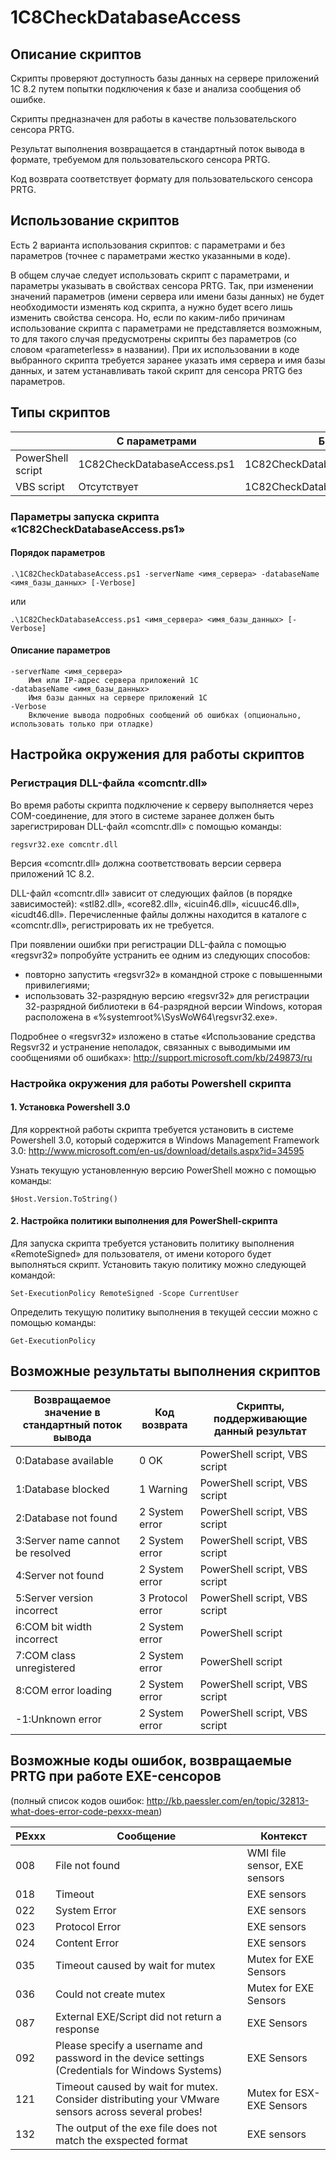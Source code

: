 ﻿# 1C8CheckDatabaseAccess

## Описание скриптов

Скрипты проверяют доступность базы данных на сервере приложений 1С 8.2 путем попытки подключения к базе и анализа сообщения об ошибке.

Скрипты предназначен для работы в качестве пользовательского сенсора PRTG.

Результат выполнения возвращается в стандартный поток вывода в формате, требуемом для пользовательского сенсора PRTG.

Код возврата соответствует формату для пользовательского сенсора PRTG.

## Использование скриптов

Есть 2 варианта использования скриптов: с параметрами и без параметров (точнее с параметрами жестко указанными в коде).

В общем случае следует использовать скрипт с параметрами, и параметры указывать в свойствах сенсора PRTG. Так, при изменении значений параметров (имени сервера или имени базы данных) не будет необходимости изменять код скрипта, а нужно будет всего лишь изменить свойства сенсора. Но, если по каким-либо причинам использование скрипта с параметрами не представляется возможным, то для такого случая предусмотрены скрипты без параметров (со словом «parameterless» в названии). При их использовании в коде выбранного скрипта требуется заранее указать имя сервера и имя базы данных, и затем устанавливать такой скрипт для сенсора PRTG без параметров.

## Типы скриптов

|                   | С параметрами               | Без параметров                            |
|-------------------|-----------------------------|-------------------------------------------|
| PowerShell script | 1C82CheckDatabaseAccess.ps1 | 1C82CheckDatabaseAccess_parameterless.ps1 |
| VBS script        | Отсутствует                 | 1C82CheckDatabaseAccess_parameterless.vbs |

### Параметры запуска скрипта «1C82CheckDatabaseAccess.ps1»

#### Порядок параметров

```
.\1C82CheckDatabaseAccess.ps1 -serverName <имя_сервера> -databaseName <имя_базы_данных> [-Verbose]
```
или
```
.\1C82CheckDatabaseAccess.ps1 <имя_сервера> <имя_базы_данных> [-Verbose]
```

#### Описание параметров

```
-serverName <имя_сервера>
    Имя или IP-адрес сервера приложений 1С
-databaseName <имя_базы_данных>
    Имя базы данных на сервере приложений 1С
-Verbose
    Включение вывода подробных сообщений об ошибках (опционально, использовать только при отладке)
```

## Настройка окружения для работы скриптов

### Регистрация DLL-файла «comcntr.dll»

Во время работы скрипта подключение к серверу выполняется через COM-соединение, для этого в системе заранее должен быть зарегистрирован DLL-файл «comcntr.dll» с помощью команды:
```
regsvr32.exe comcntr.dll
```
Версия «comcntr.dll» должна соответствовать версии сервера приложений 1С 8.2.

DLL-файл «comcntr.dll» зависит от следующих файлов (в порядке зависимостей): «stl82.dll», «core82.dll», «icuin46.dll», «icuuc46.dll», «icudt46.dll». Перечисленные файлы должны находится в каталоге с «comcntr.dll», регистрировать их не требуется.

При появлении ошибки при регистрации DLL-файла с помощью «regsvr32» попробуйте устранить ее одним из следующих способов:
- повторно запустить «regsvr32» в командной строке с повышенными привилегиями;
- использовать 32-разрядную версию «regsvr32» для регистрации 32-разрядной библиотеки в 64-разрядной версии Windows, которая расположена в «%systemroot%\SysWoW64\regsvr32.exe».

Подробнее о «regsvr32» изложено в статье «Использование средства Regsvr32 и устранение неполадок, связанных с выводимыми им сообщениями об ошибках»: http://support.microsoft.com/kb/249873/ru

### Настройка окружения для работы Powershell скрипта

#### 1. Установка Powershell 3.0

Для корректной работы скрипта требуется установить в системе Powershell 3.0, который содержится в Windows Management Framework 3.0: http://www.microsoft.com/en-us/download/details.aspx?id=34595

Узнать текущую установленную версию PowerShell можно с помощью команды:
```
$Host.Version.ToString()
```

#### 2. Настройка политики выполнения для PowerShell-скрипта

Для запуска скрипта требуется установить политику выполнения «RemoteSigned» для пользователя, от имени которого будет выполняться скрипт. Установить такую политику можно следующей командой:
```
Set-ExecutionPolicy RemoteSigned -Scope CurrentUser
```
Определить текущую политику выполнения в текущей сессии можно с помощью команды:
```
Get-ExecutionPolicy
```

## Возможные результаты выполнения скриптов

| Возвращаемое значение в стандартный поток вывода | Код возврата     | Скрипты, поддерживающие данный результат |
|--------------------------------------------------|------------------|------------------------------------------|
| 0:Database available                             | 0 OK             | PowerShell script, VBS script            |
| 1:Database blocked                               | 1 Warning        | PowerShell script, VBS script            |
| 2:Database not found                             | 2 System error   | PowerShell script, VBS script            |
| 3:Server name cannot be resolved                 | 2 System error   | PowerShell script, VBS script            |
| 4:Server not found                               | 2 System error   | PowerShell script, VBS script            |
| 5:Server version incorrect                       | 3 Protocol error | PowerShell script, VBS script            |
| 6:COM bit width incorrect                        | 2 System error   | PowerShell script                        |
| 7:COM class unregistered                         | 2 System error   | PowerShell script                        |
| 8:COM error loading                              | 2 System error   | PowerShell script, VBS script            |
| -1:Unknown error                                 | 2 System error   | PowerShell script, VBS script            |

## Возможные коды ошибок, возвращаемые PRTG при работе EXE-сенсоров

(полный список кодов ошибок: http://kb.paessler.com/en/topic/32813-what-does-error-code-pexxx-mean)

| PExxx | Сообщение                                     | Контекст                     |
|-------|-----------------------------------------------|------------------------------|
| 008   | File not found                                | WMI file sensor, EXE sensors |
| 018   | Timeout                                       | EXE sensors                  |
| 022   | System Error                                  | EXE sensors                  |
| 023   | Protocol Error                                | EXE sensors                  |
| 024   | Content Error                                 | EXE sensors                  |
| 035   | Timeout caused by wait for mutex              | Mutex for EXE Sensors        |
| 036   | Could not create mutex                        | Mutex for EXE Sensors        |
| 087   | External EXE/Script did not return a response | EXE Sensors                  |
| 092   | Please specify a username and password in the device settings (Credentials for Windows Systems) | EXE Sensors |
| 121   | Timeout caused by wait for mutex. Consider distributing your VMware sensors across several probes! | Mutex for ESX-EXE Sensors |
| 132   | The output of the exe file does not match the exspected format | EXE sensors |

